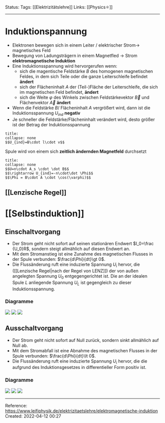 Status: 
Tags: [[Elektrizitätslehre]]
Links: [[Physics⚛]]
___
# Induktionspannung
- Elektronen bewegen sich in einem Leiter / elektrischer Strom-> magnetisches Feld
- Bewegung von Ladungsträgern in einem Magnetfled -> Strom 
	**elektromagnetische Induktion**
- Eine Induktionsspannung wird hervorgerufen wenn:
	- sich die magentische Feldstärke $B$ des homogenen magnetischen Feldes, in dem sich Teile oder die ganze Leiterschleife befindet **ändert**
	- sich der Flächeninhalt $A$ der (Teil-)Fläche der Leiterschleife, die sich im magnetischen Feld befindet, **ändert**
	- sich die Weite $\varphi$ des Winkels zwischen Feldstärkevektor $\vec B$ und Flächenvektor $\vec A$ **ändert**
- Wenn die Feldstärke $B$/ Flächeninhalt $A$ vergrößert wird, dann ist die Induktionsspannung $U_{ind}$ **negativ**
- Je schneller die Feldstärke/Flächeninhalt verändert wird, desto größer ist der Betrag der Induktionsspannung
```ad-Formula
title:
collapse: none
$$U_{ind}=B\cdot l\cdot v$$
```
Spule wird von einem sich **zeitlich ändernden Magnetfeld** durchsetzt
```ad-Formula
title:
collapse: none
$$U=n\cdot A_s \cdot \dot B$$
$$\rightarrow U_{ind}=-n\cdot\dot \Phi$$
$$\Phi = B\cdot A \cdot \cos(\varphi)$$
```
## [[Lenzische Regel]]
# [[Selbstinduktion]]
## Einschaltvorgang
- Der Strom geht nicht sofort auf seinen stationären Endwert $I_0=\frac {U_0}R$, sondern steigt allmählich auf diesen Endwert an.
- Mit dem Stromanstieg ist eine Zunahme des magnetischen Flusses in der Spule verbunden: $\frac{d\Phi}{dt}\gt 0$.
- Die Flussänderung ruft eine induzierte Spannung $U_i$ hervor, die ([[Lenzische Regel|nach der Regel von LENZ]]) der von außen angelegten Spannung $U_0$ entgegengerichtet ist. Die an der idealen Spule $L$ anliegende Spannung $U_L$ ist gegengleich zu dieser Induktionsspannung.
### Diagramme
![](https://www.leifiphysik.de/sites/default/files/medien/Ein_und_Ausschalten_von_Spulen_Einschalten_I.svg)
![](https://www.leifiphysik.de/sites/default/files/medien/Ein_und_Ausschalten_von_Spulen_Einschalten_UR.svg)
![](https://www.leifiphysik.de/sites/default/files/medien/Ein_und_Ausschalten_von_Spulen_Einschalten_UL.svg)
## Ausschaltvorgang
- Der Strom geht nicht sofort auf Null zurück, sondern sinkt allmählich auf Null ab.
- Mit dem Stromabfall ist eine Abnahme des magnetischen Flusses in der Spule verbunden: $\frac{d\Phi}{dt}\lt 0$.
- Die Flussänderung ruft eine induzierte Spannung $U_i$ hervor, die die aufgrund des Induktionsgesetzes in differentieller Form positiv ist.
### Diagramme
![](https://www.leifiphysik.de/sites/default/files/medien/Ein_und_Ausschalten_von_Spulen_Ausschalten_I.svg)
![](https://www.leifiphysik.de/sites/default/files/medien/Ein_und_Ausschalten_von_Spulen_Ausschalten_UR.svg)
![](https://www.leifiphysik.de/sites/default/files/medien/Ein_und_Ausschalten_von_Spulen_Ausschalten_UL.svg)
___
Reference:
https://www.leifiphysik.de/elektrizitaetslehre/elektromagnetische-induktion
Created: 2022-04-12 00:27